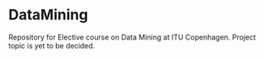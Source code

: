 # DataMining
Repository for Elective course on Data Mining at ITU Copenhagen. Project topic is yet to be decided.

